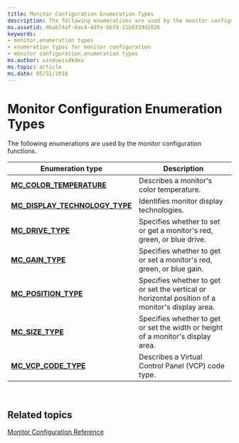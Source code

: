 ```yaml
---
title: Monitor Configuration Enumeration Types
description: The following enumerations are used by the monitor configuration functions.
ms.assetid: d6ab74af-0ac4-4dfe-bbf8-21b8339d2826
keywords:
- monitor,enumeration types
- enumeration types for monitor configuration
- monitor configuration,enumeration types
ms.author: windowssdkdev
ms.topic: article
ms.date: 05/31/2018
---
```


# Monitor Configuration Enumeration Types

The following enumerations are used by the monitor configuration functions.



| Enumeration type                                                    | Description                                                                                      |
|---------------------------------------------------------------------|--------------------------------------------------------------------------------------------------|
| [**MC\_COLOR\_TEMPERATURE**](/windows/desktop/api/HighLevelMonitorConfigurationAPI/ne-highlevelmonitorconfigurationapi-_mc_color_temperature)              | Describes a monitor's color temperature.                                                         |
| [**MC\_DISPLAY\_TECHNOLOGY\_TYPE**](/windows/desktop/api/HighLevelMonitorConfigurationAPI/ne-highlevelmonitorconfigurationapi-_mc_display_technology_type) | Identifies monitor display technologies.                                                         |
| [**MC\_DRIVE\_TYPE**](/windows/desktop/api/HighLevelMonitorConfigurationAPI/ne-highlevelmonitorconfigurationapi-_mc_drive_type)                            | Specifies whether to set or get a monitor's red, green, or blue drive.                           |
| [**MC\_GAIN\_TYPE**](/windows/desktop/api/HighLevelMonitorConfigurationAPI/ne-highlevelmonitorconfigurationapi-_mc_gain_type)                              | Specifies whether to get or set a monitor's red, green, or blue gain.                            |
| [**MC\_POSITION\_TYPE**](/windows/desktop/api/HighLevelMonitorConfigurationAPI/ne-highlevelmonitorconfigurationapi-_mc_position_type)                      | Specifies whether to get or set the vertical or horizontal position of a monitor's display area. |
| [**MC\_SIZE\_TYPE**](/windows/desktop/api/HighLevelMonitorConfigurationAPI/ne-highlevelmonitorconfigurationapi-_mc_size_type)                              | Specifies whether to get or set the width or height of a monitor's display area.                 |
| [**MC\_VCP\_CODE\_TYPE**](/windows/desktop/api/LowLevelMonitorConfigurationAPI/ne-lowlevelmonitorconfigurationapi-_mc_vcp_code_type)                     | Describes a Virtual Control Panel (VCP) code type.                                               |



 

## Related topics

<dl> <dt>

[Monitor Configuration Reference](monitor-configuration-reference.md)
</dt> </dl>

 

 




